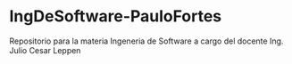 # IngDeSoftware-PauloFortes
Repositorio para la materia Ingeneria de Software a cargo del docente Ing. Julio Cesar Leppen
